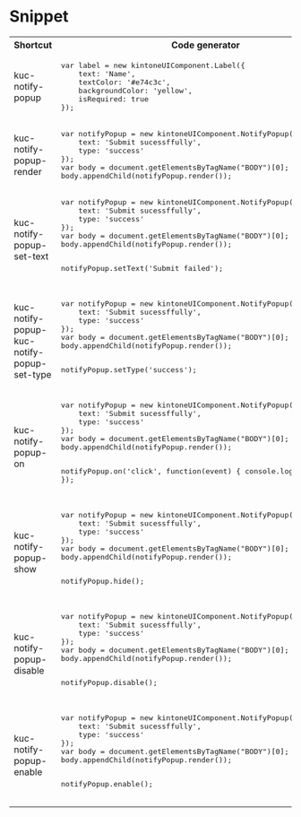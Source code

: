 # Snippet
<table>
<tr>
<th>Shortcut</th>
<th>Code generator</th>
<th>Description</th>
</tr>

<tr>
<td>kuc-notify-popup</td>
<td>
<pre>
var label = new kintoneUIComponent.Label({
    text: 'Name',
    textColor: '#e74c3c',
    backgroundColor: 'yellow',
    isRequired: true
});
</pre>
</td>
<td>Constructor</td>
</tr>

<tr>
<td>kuc-notify-popup-render</td>
<td>
<pre>
var notifyPopup = new kintoneUIComponent.NotifyPopup({
    text: 'Submit sucessffully',
    type: 'success'
});
var body = document.getElementsByTagName("BODY")[0];
body.appendChild(notifyPopup.render());
</pre>
</td>
<td>Get dom element of component.</td>
</tr>

<tr>
<td>kuc-notify-popup-set-text</td>
<td>
<pre>
var notifyPopup = new kintoneUIComponent.NotifyPopup({
    text: 'Submit sucessffully',
    type: 'success'
});
var body = document.getElementsByTagName("BODY")[0];
body.appendChild(notifyPopup.render());
 
notifyPopup.setText('Submit failed');
</pre>
</td>
<td>Setting the displayed text on popup.</td>
</tr>

<tr>
<td>kuc-notify-popup-kuc-notify-popup-set-type</td>
<td>
<pre>
var notifyPopup = new kintoneUIComponent.NotifyPopup({
    text: 'Submit sucessffully',
    type: 'success'
});
var body = document.getElementsByTagName("BODY")[0];
body.appendChild(notifyPopup.render());
 
notifyPopup.setType('success');
</pre>
</td>
<td>Setting type for popup.</td>
</tr>

<tr>
<td>kuc-notify-popup-on</td>
<td>
<pre>
var notifyPopup = new kintoneUIComponent.NotifyPopup({
    text: 'Submit sucessffully',
    type: 'success'
});
var body = document.getElementsByTagName("BODY")[0];
body.appendChild(notifyPopup.render());
 
notifyPopup.on('click', function(event) {
    console.log('on click');
});
</pre>
</td>
<td>Register callback for click event</td>
</tr>

<tr>
<td>kuc-notify-popup-show</td>
<td>
<pre>
var notifyPopup = new kintoneUIComponent.NotifyPopup({
    text: 'Submit sucessffully',
    type: 'success'
});
var body = document.getElementsByTagName("BODY")[0];
body.appendChild(notifyPopup.render());
 
notifyPopup.hide();
</pre>
</td>
<td>Hide the notify popup.</td>
</tr>

<tr>
<td>kuc-notify-popup-disable</td>
<td>
<pre>
var notifyPopup = new kintoneUIComponent.NotifyPopup({
    text: 'Submit sucessffully',
    type: 'success'
});
var body = document.getElementsByTagName("BODY")[0];
body.appendChild(notifyPopup.render());
 
notifyPopup.disable();
</pre>
</td>
<td>Disabled the notify popup.</td>
</tr>

<tr>
<td>kuc-notify-popup-enable</td>
<td>
<pre>
var notifyPopup = new kintoneUIComponent.NotifyPopup({
    text: 'Submit sucessffully',
    type: 'success'
});
var body = document.getElementsByTagName("BODY")[0];
body.appendChild(notifyPopup.render());
 
notifyPopup.enable();
</pre>
</td>
<td>Enabled the notify popup.</td>
</tr>
</table>
